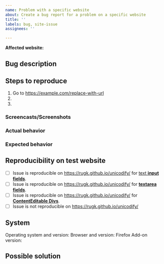 ```yaml
---
name: Problem with a specific website
about: Create a bug report for a problem on a specific website
title: ''
labels: bug, site-issue
assignees: ''

---
```


**Affected website:** 

## Bug description
<!-- A short summary of the issue. You can also explain how it affected you or explain some background of the story. -->

## Steps to reproduce
<!-- Describe what steps you did/can do to reproduce the problem. Also mention if it is not always reproducible. If applicable, add screenshots to help explain your problem. -->

1. Go to https://example.com/replace-with-url
2. 
3. 

### Screencasts/Screenshots
<!-- If you can record your steps that lead to the problem, please include a screencast (video of the steps) or, at least, a screenshot. -->

### Actual behavior
<!-- The behavior you experienced. Potentially also include the log shown in the browser console (F12). -->

### Expected behavior
<!-- A clear and concise description of what you expected to happen. -->

## Reproducibility on test website
<!-- Please go to https://rugk.github.io/unicodify/ and try to reproduce your issue there. -->

* [ ] Issue is reproducible on https://rugk.github.io/unicodify/ for [text **input fields**](https://developer.mozilla.org/en-US/docs/Web/HTML/Element/input/text).
* [ ] Issue is reproducible on https://rugk.github.io/unicodify/ for [**textarea fields**](https://developer.mozilla.org/en-US/docs/Web/HTML/Element/textarea).
* [ ] Issue is reproducible on https://rugk.github.io/unicodify/ for [**ContentEditable Divs**](https://developer.mozilla.org/en-US/docs/Web/HTML/Global_attributes/contenteditable).
* [ ] Issue is not reproducible on https://rugk.github.io/unicodify/

<!-- If applicable, explain the differing behaviour here in detail and/or add screenshots. -->

## System
<!-- Add some information about your system. You can omit values if you think they are really not necessary. -->

Operating system and version: 
Browser and version: Firefox 
Add-on version: 

## Possible solution
<!-- Add references to other issues/docs/websites here or look into the code to find the potential causes of the problem or how to fix it. Potential exceptions or screenshots of some debugging breakpoints can also be useful. Just omit this, if you don't know what to write here. If you already know a complete solution, obviously do write it here. -->
